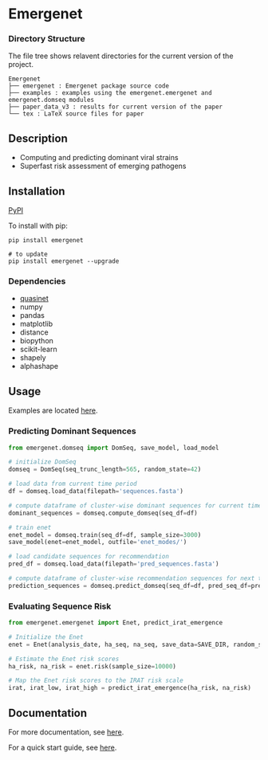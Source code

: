 # Emergenet

### Directory Structure

The file tree shows relavent directories for the current version of the project.

```
Emergenet
├── emergenet : Emergenet package source code
├── examples : examples using the emergenet.emergenet and emergenet.domseq modules
├── paper_data_v3 : results for current version of the paper
└── tex : LaTeX source files for paper
```

## Description
- Computing and predicting dominant viral strains
- Superfast risk assessment of emerging pathogens


## Installation
[PyPI](https://pypi.org/project/emergenet/)

To install with pip:

```
pip install emergenet

# to update
pip install emergenet --upgrade
```

### Dependencies

* [quasinet](https://github.com/zeroknowledgediscovery/quasinet/)
* numpy 
* pandas 
* matplotlib
* distance 
* biopython
* scikit-learn
* shapely
* alphashape

## Usage

Examples are located [here](https://github.com/zeroknowledgediscovery/emergenet/tree/main/examples).

### Predicting Dominant Sequences

```python
from emergenet.domseq import DomSeq, save_model, load_model

# initialize DomSeq
domseq = DomSeq(seq_trunc_length=565, random_state=42)

# load data from current time period
df = domseq.load_data(filepath='sequences.fasta')

# compute dataframe of cluster-wise dominant sequences for current time period
dominant_sequences = domseq.compute_domseq(seq_df=df)

# train enet
enet_model = domseq.train(seq_df=df, sample_size=3000)
save_model(enet=enet_model, outfile='enet_modes/')

# load candidate sequences for recommendation
pred_df = domseq.load_data(filepath='pred_sequences.fasta')

# compute dataframe of cluster-wise recommendation sequences for next time period
prediction_sequences = domseq.predict_domseq(seq_df=df, pred_seq_df=pred_df, enet=enet_model, sample_size=3000)
```

### Evaluating Sequence Risk

```python
from emergenet.emergenet import Enet, predict_irat_emergence

# Initialize the Enet
enet = Enet(analysis_date, ha_seq, na_seq, save_data=SAVE_DIR, random_state=42)

# Estimate the Enet risk scores
ha_risk, na_risk = enet.risk(sample_size=10000)

# Map the Enet risk scores to the IRAT risk scale
irat, irat_low, irat_high = predict_irat_emergence(ha_risk, na_risk)
```

## Documentation

For more documentation, see [here](https://zeroknowledgediscovery.github.io/emergenet/).

For a quick start guide, see [here](https://github.com/zeroknowledgediscovery/emergenet/blob/main/examples/emergenet_package.pdf).
